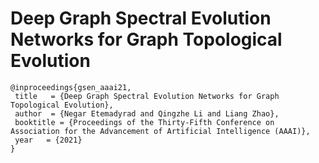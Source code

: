 # Deep Graph Spectral Evolution Networks for Graph Topological Evolution

```
@inproceedings{gsen_aaai21,
 title   = {Deep Graph Spectral Evolution Networks for Graph Topological Evolution},
 author  = {Negar Etemadyrad and Qingzhe Li and Liang Zhao},
 booktitle = {Proceedings of the Thirty-Fifth Conference on Association for the Advancement of Artificial Intelligence (AAAI)},
 year   = {2021}
}
```